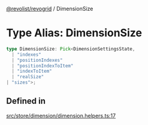 [@revolist/revogrid](README.md) / DimensionSize

# Type Alias: DimensionSize

```ts
type DimensionSize: Pick<DimensionSettingsState, 
  | "indexes"
  | "positionIndexes"
  | "positionIndexToItem"
  | "indexToItem"
  | "realSize"
| "sizes">;
```

## Defined in

[src/store/dimension/dimension.helpers.ts:17](https://github.com/revolist/revogrid/blob/ff1c29109648eb0543e674392be7b9af90d92acc/src/store/dimension/dimension.helpers.ts#L17)
